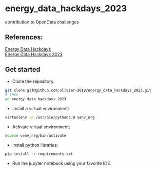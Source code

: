 # energy_data_hackdays_2023
contribution to OpenData challenges


## References:
[Energy Data Hackdays](https://energydatahackdays.ch/)   
[Energy Data Hackdays 2023](https://opendata.ch/events/energy-data-hackdays-2023/)

## Get started 
- Clone the repository:
```sh
git clone git@github.com:olivier-2018/energy_data_hackdays_2023.git
# then
cd energy_data_hackdays_2023
```
- Install a virtual environment:
```sh
virtualenv -p /usr/bin/python3.8 venv_nrg
```
- Activate virtual environment:
```sh
source venv_nrg/bin/activate
```
- Install python libraries:
```sh
pip install -r requirements.txt
```
- Run the jupyter notebook using your favorite IDE.

